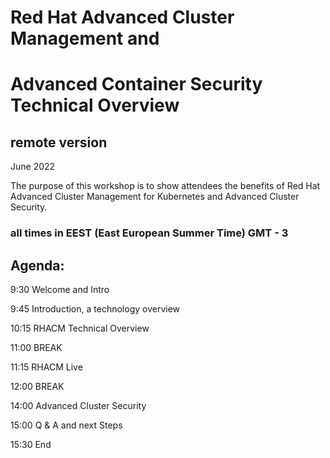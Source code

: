 # Red Hat Advanced Cluster Management and
# Advanced Container Security Technical Overview

## remote version

June 2022

The purpose of this workshop is to show attendees the benefits of Red Hat Advanced Cluster Management for Kubernetes and Advanced Cluster Security.

### all times in EEST (East European Summer Time) GMT - 3

## Agenda:

9:30		Welcome and Intro	

9:45		Introduction, a technology overview

10:15		RHACM Technical Overview 

11:00		BREAK		

11:15		RHACM Live

12:00		BREAK

14:00		Advanced Cluster Security

15:00		Q & A and next Steps

15:30		End




